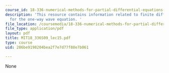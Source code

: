 ```yaml
---
course_id: 18-336-numerical-methods-for-partial-differential-equations-spring-2009
description: 'This resource contains information related to finite difference methods
  for the one-way wave equation. '
file_location: /coursemedia/18-336-numerical-methods-for-partial-differential-equations-spring-2009/286be9198204bea2f7e7d77f88e7b061_MIT18_336S09_lec15.pdf
file_type: application/pdf
layout: pdf
title: MIT18_336S09_lec15.pdf
type: course
uid: 286be9198204bea2f7e7d77f88e7b061

---
```

None